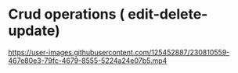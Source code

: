 # Crud operations ( edit-delete-update)
https://user-images.githubusercontent.com/125452887/230810559-467e80e3-79fc-4679-8555-5224a24e07b5.mp4

